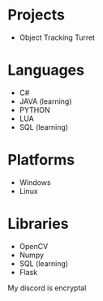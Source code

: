 # Projects
- Object Tracking Turret

# Languages
- C#
- JAVA (learning)
- PYTHON
- LUA
- SQL (learning)

# Platforms
- Windows
- Linux

# Libraries
- OpenCV
- Numpy
- SQL (learning)
- Flask

My discord is encryptal
